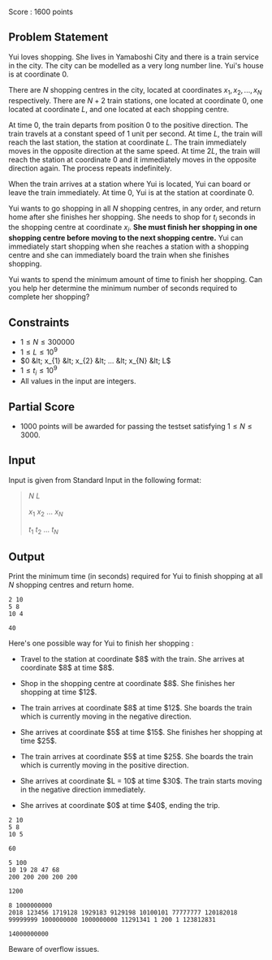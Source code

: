Score : $1600$ points

## Problem Statement

Yui loves shopping. She lives in Yamaboshi City and there is a train service in the city. The city can be modelled as a very long number line. Yui's house is at coordinate $0$.

There are $N$ shopping centres in the city, located at coordinates $x_{1}, x_{2}, ..., x_{N}$ respectively. There are $N + 2$ train stations, one located at coordinate $0$, one located at coordinate $L$, and one located at each shopping centre.

At time $0$, the train departs from position $0$ to the positive direction. The train travels at a constant speed of $1$ unit per second. At time $L$, the train will reach the last station, the station at coordinate $L$. The train immediately moves in the opposite direction at the same speed. At time $2L$, the train will reach the station at coordinate $0$ and it immediately moves in the opposite direction again. The process repeats indefinitely.

When the train arrives at a station where Yui is located, Yui can board or leave the train immediately. At time $0$, Yui is at the station at coordinate $0$. 

Yui wants to go shopping in all $N$ shopping centres, in any order, and return home after she finishes her shopping. She needs to shop for $t_{i}$ seconds in the shopping centre at coordinate $x_{i}$. **She must finish her shopping in one shopping centre before moving to the next shopping centre.** Yui can immediately start shopping when she reaches a station with a shopping centre and she can immediately board the train when she finishes shopping.

Yui wants to spend the minimum amount of time to finish her shopping. Can you help her determine the minimum number of seconds required to complete her shopping?

## Constraints

- $1 \leq N \leq 300000$
- $1 \leq L \leq 10^{9}$
- $0 &lt; x_{1} &lt; x_{2} &lt; ... &lt; x_{N} &lt; L$
- $1 \leq t_{i} \leq 10^{9}$
- All values in the input are integers.

## Partial Score

- $1000$ points will be awarded for passing the testset satisfying $1 \leq N \leq 3000$.

## Input

Input is given from Standard Input in the following format:

> $N$ $L$
> 
> $x_{1}$ $x_{2}$ $...$ $x_{N}$
> 
> $t_{1}$ $t_{2}$ $...$ $t_{N}$

## Output

Print the minimum time (in seconds) required for Yui to finish shopping at all $N$ shopping centres and return home.

```input1
2 10
5 8
10 4
```

```output1
40
```

Here's one possible way for Yui to finish her shopping :

- <p>Travel to the station at coordinate $8$ with the train. She arrives at coordinate $8$ at time $8$.</p>
- <p>Shop in the shopping centre at coordinate $8$. She finishes her shopping at time $12$.</p>
- <p>The train arrives at coordinate $8$ at time $12$. She boards the train which is currently moving in the negative direction.</p>
- <p>She arrives at coordinate $5$ at time $15$. She finishes her shopping at time $25$.</p>
- <p>The train arrives at coordinate $5$ at time $25$. She boards the train which is currently moving in the positive direction.</p>
- <p>She arrives at coordinate $L = 10$ at time $30$. The train starts moving in the negative direction immediately.</p>
- <p>She arrives at coordinate $0$ at time $40$, ending the trip.</p>

```input2
2 10
5 8
10 5
```

```output2
60
```

```input3
5 100
10 19 28 47 68
200 200 200 200 200
```

```output3
1200
```

```input4
8 1000000000
2018 123456 1719128 1929183 9129198 10100101 77777777 120182018
99999999 1000000000 1000000000 11291341 1 200 1 123812831
```

```output4
14000000000
```

Beware of overflow issues.